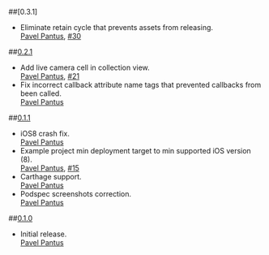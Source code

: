 ##[0.3.1]
* Eliminate retain cycle that prevents assets from releasing.  
  [Pavel Pantus](https://github.com/pantuspavel),  [#30](https://github.com/pantuspavel/PPEventRegistryAPI/pull/30)

##[0.2.1](https://github.com/pantuspavel/PPAssetsActionController/releases/tag/0.2.1)
* Add live camera cell in collection view.  
  [Pavel Pantus](https://github.com/pantuspavel),  [#21](https://github.com/pantuspavel/PPEventRegistryAPI/pull/21)
* Fix incorrect callback attribute name tags that prevented callbacks from been called.  
  [Pavel Pantus](https://github.com/pantuspavel)

##[0.1.1](https://github.com/pantuspavel/PPAssetsActionController/releases/tag/0.1.1)
* iOS8 crash fix.  
  [Pavel Pantus](https://github.com/pantuspavel)
* Example project min deployment target to min supported iOS version (8).  
  [Pavel Pantus](https://github.com/pantuspavel),  [#15](https://github.com/pantuspavel/PPEventRegistryAPI/pull/15)
* Carthage support.  
  [Pavel Pantus](https://github.com/pantuspavel)
* Podspec screenshots correction.  
  [Pavel Pantus](https://github.com/pantuspavel)

##[0.1.0](https://github.com/pantuspavel/PPAssetsActionController/releases/tag/0.1.0)
* Initial release.  
  [Pavel Pantus](https://github.com/pantuspavel)
